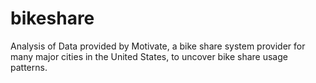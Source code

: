 # bikeshare
Analysis of Data provided by  Motivate, a bike share system provider for many major cities in the United States, to uncover bike share usage patterns. 
